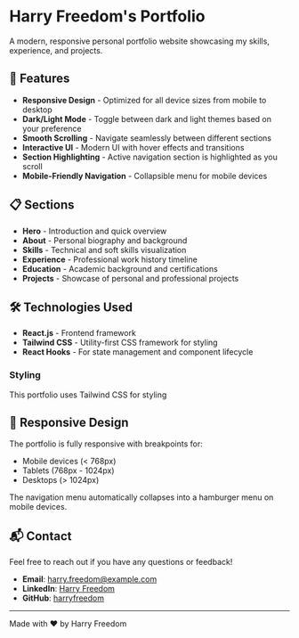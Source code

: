 # Harry Freedom's Portfolio

A modern, responsive personal portfolio website showcasing my skills, experience, and projects.


## 🚀 Features

- **Responsive Design** - Optimized for all device sizes from mobile to desktop
- **Dark/Light Mode** - Toggle between dark and light themes based on your preference
- **Smooth Scrolling** - Navigate seamlessly between different sections
- **Interactive UI** - Modern UI with hover effects and transitions
- **Section Highlighting** - Active navigation section is highlighted as you scroll
- **Mobile-Friendly Navigation** - Collapsible menu for mobile devices

## 📋 Sections

- **Hero** - Introduction and quick overview
- **About** - Personal biography and background
- **Skills** - Technical and soft skills visualization
- **Experience** - Professional work history timeline
- **Education** - Academic background and certifications
- **Projects** - Showcase of personal and professional projects

## 🛠️ Technologies Used

- **React.js** - Frontend framework
- **Tailwind CSS** - Utility-first CSS framework for styling
- **React Hooks** - For state management and component lifecycle


### Styling

This portfolio uses Tailwind CSS for styling

## 📱 Responsive Design

The portfolio is fully responsive with breakpoints for:
- Mobile devices (< 768px)
- Tablets (768px - 1024px)
- Desktops (> 1024px)

The navigation menu automatically collapses into a hamburger menu on mobile devices.


## 📬 Contact

Feel free to reach out if you have any questions or feedback!

- **Email**: harry.freedom@example.com
- **LinkedIn**: [Harry Freedom](https://linkedin.com/in/harryfreedom)
- **GitHub**: [harryfreedom](https://github.com/harryfreedom)

---

Made with ❤️ by Harry Freedom
